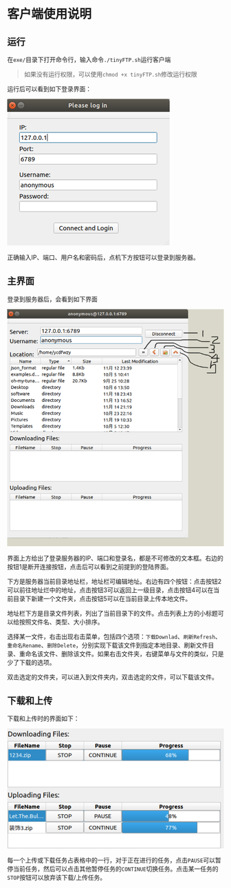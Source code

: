# 客户端使用说明

## 运行

在`exe/`目录下打开命令行，输入命令`./tinyFTP.sh`运行客户端

> 如果没有运行权限，可以使用`chmod +x tinyFTP.sh`修改运行权限

运行后可以看到如下登录界面：

![](login.png)

正确输入IP、端口、用户名和密码后，点机下方按钮可以登录到服务器。



## 主界面

登录到服务器后，会看到如下界面

![](main.png)

界面上方给出了登录服务器的IP、端口和登录名，都是不可修改的文本框。右边的按钮1是断开连接按钮，点击后可以看到之前提到的登陆界面。

下方是服务器当前目录地址栏，地址栏可编辑地址。右边有四个按钮：点击按钮2可以前往地址烂中的地址，点击按钮3可以返回上一级目录，点击按钮4可以在当前目录下新建一个文件夹，点击按钮5可以在当前目录上传本地文件。

地址栏下方是目录文件列表，列出了当前目录下的文件。点击列表上方的小标题可以给按照文件名、类型、大小排序。

选择某一文件，右击出现右击菜单，包括四个选项：`下载Downlad`、`刷新Refresh`、`重命名Rename`、`删除Delete`，分别实现下载该文件到指定本地目录、刷新文件目录、重命名该文件、删除该文件。如果右击文件夹，右键菜单与文件的类似，只是少了下载的选项。

双击选定的文件夹，可以进入到文件夹内，双击选定的文件，可以下载该文件。



## 下载和上传

下载和上传时的界面如下：

![](download&upload.png)

每一个上传或下载任务占表格中的一行，对于正在进行的任务，点击`PAUSE`可以暂停当前任务，然后可以点击其他暂停任务的`CONTINUE`切换任务。点击某一任务的`STOP`按钮可以放弃该下载/上传任务。